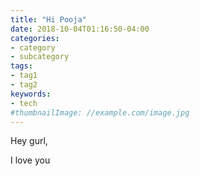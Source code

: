 ```yaml
---
title: "Hi Pooja"
date: 2018-10-04T01:16:50-04:00
categories:
- category
- subcategory
tags:
- tag1
- tag2
keywords:
- tech
#thumbnailImage: //example.com/image.jpg
---
```


Hey gurl,
<!--more-->

I love you